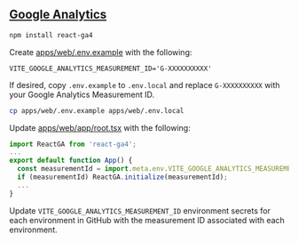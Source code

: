 ## [Google Analytics](https://analytics.google.com/)

```bash
npm install react-ga4
```

Create [apps/web/.env.example](../../apps/web/.env.example) with the following:

```env
VITE_GOOGLE_ANALYTICS_MEASUREMENT_ID='G-XXXXXXXXXX'
```

If desired, copy `.env.example` to `.env.local` and replace `G-XXXXXXXXXX` with your Google Analytics Measurement ID.

```bash
cp apps/web/.env.example apps/web/.env.local
```

Update [apps/web/app/root.tsx](../../apps/web/app/root.tsx) with the following:

```jsx
import ReactGA from 'react-ga4';
...
export default function App() {
  const measurementId = import.meta.env.VITE_GOOGLE_ANALYTICS_MEASUREMENT_ID;
  if (measurementId) ReactGA.initialize(measurementId);
  ...
}
```

Update `VITE_GOOGLE_ANALYTICS_MEASUREMENT_ID` environment secrets for each environment in GitHub with the measurement ID associated with each environment.
